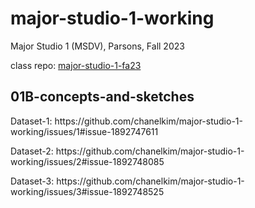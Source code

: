 # major-studio-1-working
Major Studio 1 (MSDV), Parsons, Fall 2023
<p>class repo: <a href = "https://github.com/visualizedata/major-studio-1-fa23">major-studio-1-fa23</a></p>

<h2>01B-concepts-and-sketches</h2>
<p>Dataset-1:
https://github.com/chanelkim/major-studio-1-working/issues/1#issue-1892747611
  </p>
<p>Dataset-2:
https://github.com/chanelkim/major-studio-1-working/issues/2#issue-1892748085
  </p>
<p>Dataset-3: 
https://github.com/chanelkim/major-studio-1-working/issues/3#issue-1892748525
  </p>
